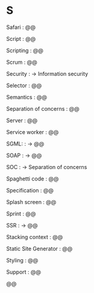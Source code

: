 # S

Safari
: @@

Script
: @@

Scripting
: @@

Scrum
: @@

Security
: → Information security

Selector
: @@

Semantics
: @@

Separation of concerns
: @@

Server
: @@

Service worker
: @@

SGML:
: → @@

SOAP
: → @@

SOC
: → Separation of concerns

Spaghetti code
: @@

Specification
: @@

Splash screen
: @@

Sprint
: @@

SSR
: → @@

Stacking context
: @@

Static Site Generator
: @@

Styling
: @@

Support
: @@

@@